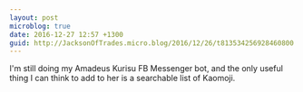 ```yaml
---
layout: post
microblog: true
date: 2016-12-27 12:57 +1300
guid: http://JacksonOfTrades.micro.blog/2016/12/26/t813534256928460800.html
---
```

I'm still doing my Amadeus Kurisu FB Messenger bot, and the only useful thing I can think to add to her is a searchable list of Kaomoji.
